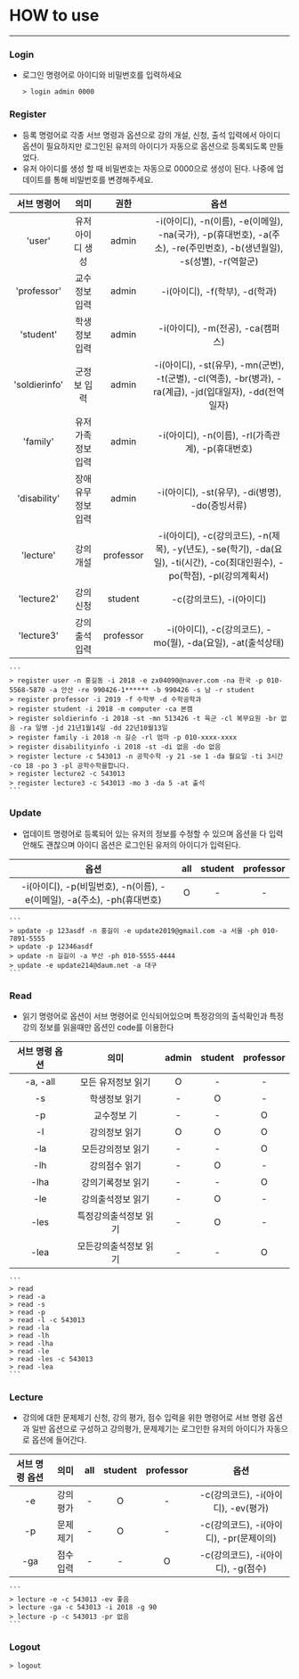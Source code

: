 # HOW to use
----------------
### Login
- 로그인 명령어로 아이디와 비밀번호를 입력하세요
	```
	> login admin 0000
	```
### Register
- 등록 명령어로 각종 서브 명령과 옵션으로 강의 개설, 신청, 출석 입력에서 아이디 옵션이 필요하지만 로그인된 유저의 아이디가 자동으로 옵션으로 등록되도록 만들었다.
- 유저 아이디를 생성 할 때 비밀번호는 자동으로 0000으로 생성이 된다. 나중에 업데이트를 통해 비밀번호를 변경해주세요.

|서브 명령어|의미|권한|옵션|
|:---:|:---:|:---:|:---:|
|'user'|유저 아이디 생성|admin|-i(아이디), -n(이름), -e(이메일), -na(국가), -p(휴대번호), -a(주소), -re(주민번호), -b(생년월일), -s(성별), -r(역할군)|
|'professor'|교수정보 입력|admin|-i(아이디), -f(학부), -d(학과)|
|'student'|학생정보 입력|admin|-i(아이디), -m(전공), -ca(캠퍼스)|
|'soldierinfo'|군정보 입력|admin|-i(아이디), -st(유무), -mn(군번), -t(군별), -cl(역종), -br(병과), -ra(계급), -jd(입대일자), -dd(전역일자)|
|'family'|유저 가족정보 입력|admin|-i(아이디), -n(이름), -rl(가족관계), -p(휴대번호)|
|'disability'|장애 유무정보 입력|admin|-i(아이디), -st(유무), -di(병명), -do(증빙서류)|
|'lecture'|강의 개설|professor|-i(아이디), -c(강의코드), -n(제목), -y(년도), -se(학기), -da(요일), -ti(시간), -co(최대인원수), -po(학점), -pl(강의계획서)|
|'lecture2'|강의 신청|student|-c(강의코드), -i(아이디)|
|'lecture3'|강의 출석 입력|professor|-i(아이디), -c(강의코드), -mo(월), -da(요일), -at(출석상태)|
	```
	> register user -n 홍길동 -i 2018 -e zx04090@naver.com -na 한국 -p 010-5568-5870 -a 안산 -re 990426-1****** -b 990426 -s 남 -r student
	> register professor -i 2019 -f 수학부 -d 수학공학과
	> register student -i 2018 -m computer -ca 본캠
	> register soldierinfo -i 2018 -st -mn 513426 -t 육군 -cl 복무요원 -br 없음 -ra 일병 -jd 21년1월14일 -dd 22년10월13일
	> register family -i 2018 -n 길순 -rl 엄마 -p 010-xxxx-xxxx
	> register disabilityinfo -i 2018 -st -di 없음 -do 없음
	> register lecture -c 543013 -n 공학수학 -y 21 -se 1 -da 월요일 -ti 3시간 -co 18 -po 3 -pl 공학수학을합니다.
	> register lecture2 -c 543013
	> register lecture3 -c 543013 -mo 3 -da 5 -at 출석
	```
### Update
- 업데이트 명령어로 등록되어 있는 유저의 정보를 수정할 수 있으며 옵션을 다 입력 안해도 괜찮으며 아이디 옵션은 로그인된 유저의 아이디가 입력된다.

|옵션|all|student|professor|
|:---:|:---:|:---:|:---:|
|-i(아이디), -p(비밀번호), -n(이름), -e(이메일), -a(주소), -ph(휴대번호)|O|-|-|
	```
	> update -p 123asdf -n 홍길이 -e update2019@gmail.com -a 서울 -ph 010-7891-5555
	> update -p 12346asdf
	> update -n 길길이 -a 부산 -ph 010-5555-4444
	> update -e update214@daum.net -a 대구
	```
### Read
- 읽기 명령어로 옵션이 서브 명령어로 인식되어있으며 특정강의의 출석확인과 특정강의 정보를 읽을때만 옵션인 code를 이용한다

|서브 명령 옵션|의미|admin|student|professor|
|:---:|:---:|:---:|:---:|:---:|
|-a, -all|모든 유저정보 읽기|O|-|-|
|-s|학생정보 읽기|-|O|-|
|-p|교수정보 기|-|-|O|
|-l|강의정보 읽기|O|O|O|
|-la|모든강의정보 읽기|-|-|O|
|-lh|강의점수 읽기|-|O|-|
|-lha|강의기록정보 읽기|-|-|O|
|-le|강의출석정보 읽기|-|O|-|
|-les|특정강의출석정보 읽기|-|O|-|
|-lea|모든강의출석정보 읽기|-|-|O|
	```
	> read
	> read -a
	> read -s
	> read -p
	> read -l -c 543013
	> read -la
	> read -lh
	> read -lha
	> read -le
	> read -les -c 543013
	> read -lea
	```
### Lecture
- 강의에 대한 문제제기 신청, 강의 평가, 점수 입력을 위한 명령어로 서브 명령 옵션과 일반 옵션으로 구성하고 강의평가, 문제제기는 로그인한 유저의 아이디가 자동으로 옵션에 들어간다.
 
|서브 명령 옵션|의미|all|student|professor|옵션|
|:---:|:---:|:---:|:---:|:---:|:---:|
|-e|강의평가|-|O|-|-c(강의코드), -i(아이디), -ev(평가)|
|-p|문제제기|-|O|-|-c(강의코드), -i(아이디), -pr(문제이의)|
|-ga|점수입력|-|-|O|-c(강의코드), -i(아이디), -g(점수)|
	```
	> lecture -e -c 543013 -ev 좋음
	> lecture -ga -c 543013 -i 2018 -g 90
	> lecture -p -c 543013 -pr 없음
	```
### Logout
	> logout
